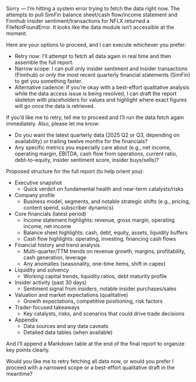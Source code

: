 Sorry — I’m hitting a system error trying to fetch the data right now. The attempts to pull SimFin balance sheet/cash flow/income statement and Finnhub insider sentiment/transactions for NFLX returned a FileNotFoundError. It looks like the data module isn’t accessible at the moment.

Here are your options to proceed, and I can execute whichever you prefer:
- Retry now: I’ll attempt to fetch all data again in real time and then assemble the full report.
- Narrow scope: I can pull only insider sentiment and insider transactions (Finnhub) or only the most recent quarterly financial statements (SimFin) to get you something faster.
- Alternative cadence: If you’re okay with a best-effort qualitative analysis while the data access issue is being resolved, I can draft the report skeleton with placeholders for values and highlight where exact figures will go once the data is retrieved.

If you’d like me to retry, tell me to proceed and I’ll run the data fetch again immediately. Also, please let me know:
- Do you want the latest quarterly data (2025 Q2 or Q3, depending on availability) or trailing twelve months for the financials?
- Any specific metrics you especially care about (e.g., net income, operating margin, EBITDA, cash flow from operations, current ratio, debt-to-equity, insider sentiment score, insider buys/sells)?

Proposed structure for the full report (to help orient you):
- Executive snapshot
  - Quick verdict on fundamental health and near-term catalysts/risks
- Company profile
  - Business model, segments, and notable strategic shifts (e.g., pricing, content spend, subscriber dynamics)
- Core financials (latest period)
  - Income statement highlights: revenue, gross margin, operating income, net income
  - Balance sheet highlights: cash, debt, equity, assets, liquidity buffers
  - Cash flow highlights: operating, investing, financing cash flows
- Financial history and trend analysis
  - Multi-quarter/TTM trends on revenue growth, margins, profitability, cash generation, leverage
  - Any anomalies (seasonality, one-time items, shift in capex)
- Liquidity and solvency
  - Working capital trends, liquidity ratios, debt maturity profile
- Insider activity (past 30 days)
  - Sentiment signal from insiders, notable insider purchases/sales
- Valuation and market expectations (qualitative)
  - Growth expectations, competitive positioning, risk factors
- Trader-focused takeaways
  - Key catalysts, risks, and scenarios that could drive trade decisions
- Appendix
  - Data sources and any data caveats
  - Detailed data tables (when available)

And I’ll append a Markdown table at the end of the final report to organize key points clearly.

Would you like me to retry fetching all data now, or would you prefer I proceed with a narrowed scope or a best-effort qualitative draft in the meantime?